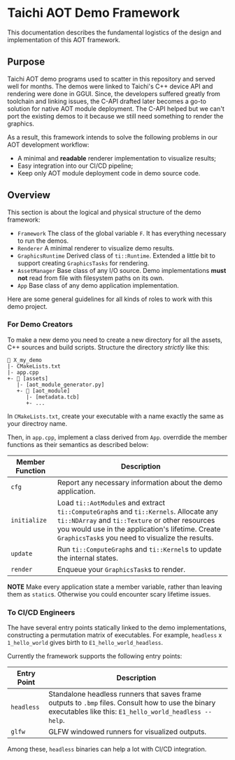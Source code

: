 # Taichi AOT Demo Framework

This documentation describes the fundamental logistics of the design and implementation of this AOT framework.

## Purpose

Taichi AOT demo programs used to scatter in this repository and served well for months. The demos were linked to Taichi's C++ device API and rendering were done in GGUI. Since, the developers suffered greatly from toolchain and linking issues, the C-API drafted later becomes a go-to solution for native AOT module deployment. The C-API helped but we can't port the existing demos to it because we still need something to render the graphics.

As a result, this framework intends to solve the following problems in our AOT development workflow:

- A minimal and **readable** renderer implementation to visualize results;
- Easy integration into our CI/CD pipeline;
- Keep only AOT module deployment code in demo source code.

## Overview

This section is about the logical and physical structure of the demo framework:

- `Framework` The class of the global variable `F`. It has everything necessary to run the demos.
- `Renderer` A minimal renderer to visualize demo results.
- `GraphicsRuntime` Derived class of `ti::Runtime`. Extended a little bit to support creating `GraphicsTasks` for rendering.
- `AssetManager` Base class of any I/O source. Demo implementations **must not** read from file with filesystem paths on its own.
- `App` Base class of any demo application implementation.

Here are some general guidelines for all kinds of roles to work with this demo project.

### For Demo Creators

To make a new demo you need to create a new directory for all the assets, C++ sources and build scripts. Structure the directory *strictly* like this:

```plaintext
📂 X_my_demo
|- CMakeLists.txt
|- app.cpp
+- 📂 [assets]
   |- [aot_module_generator.py]
   +- 📂 [aot_module]
      |- [metadata.tcb]
      +- ...
```

In `CMakeLists.txt`, create your executable with a name exactly the same as your directroy name.


Then, in `app.cpp`, implement a class derived from `App`. overrdide the member functions as their semantics as described below:

|Member Function|Description|
|-|-|
|`cfg`|Report any necessary information about the demo application.|
|`initialize`|Load `ti::AotModule`s and extract `ti::ComputeGraph`s and `ti::Kernels`. Allocate any `ti::NDArray` and `ti::Texture` or other resources you would use in the application's lifetime. Create `GraphicsTask`s you need to visualize the results.|
|`update`|Run `ti::ComputeGraph`s and `ti::Kernel`s to update the internal states.|
|`render`|Enqueue your `GraphicsTask`s to render.|

**NOTE** Make every application state a member variable, rather than leaving them as `static`s. Otherwise you could encounter scary lifetime issues.

### To CI/CD Engineers

The have several entry points statically linked to the demo implementations, constructing a permutation matrix of executables. For example, `headless` x `1_hello_world` gives birth to `E1_hello_world_headless`.

Currently the framework supports the following entry points:

|Entry Point|Description|
|-|-|
|`headless`|Standalone headless runners that saves frame outputs to `.bmp` files. Consult how to use the binary executables like this: `E1_hello_world_headless --help`.|
|`glfw`|GLFW windowed runners for visualized outputs.|

Among these, `headless` binaries can help a lot with CI/CD integration.
